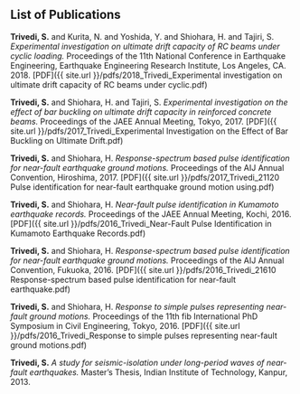 ## List of Publications

**Trivedi, S.** and Kurita, N. and Yoshida, Y. and Shiohara, H. and Tajiri, S. *Experimental investigation on ultimate drift capacity of RC beams under cyclic loading.* Proceedings of the 11th National Conference in Earthquake Engineering, Earthquake Engineering Research Institute, Los Angeles, CA. 2018. [PDF]({{ site.url }}/pdfs/2018_Trivedi_Experimental investigation on ultimate drift capacity of RC beams under cyclic.pdf)

**Trivedi, S.** and Shiohara, H. and Tajiri, S. *Experimental investigation on the effect of bar buckling on ultimate drift capacity in reinforced concrete beams.* Proceedings of the JAEE Annual Meeting, Tokyo, 2017. [PDF]({{ site.url }}/pdfs/2017_Trivedi_Experimental Investigation on the Effect of Bar Buckling on Ultimate Drift.pdf)

**Trivedi, S.** and Shiohara, H. *Response-spectrum based pulse identification for near-fault earthquake ground motions.* Proceedings of the AIJ Annual Convention, Hiroshima, 2017. [PDF]({{ site.url }}/pdfs/2017_Trivedi_21120 Pulse identification for near-fault earthquake ground motion using.pdf)

**Trivedi, S.** and Shiohara, H. *Near-fault pulse identification in Kumamoto earthquake records.* Proceedings of the JAEE Annual Meeting, Kochi, 2016. [PDF]({{ site.url }}/pdfs/2016_Trivedi_Near-Fault Pulse Identification in Kumamoto Earthquake Records.pdf)

**Trivedi, S.** and Shiohara, H. *Response-spectrum based pulse identification for near-fault earthquake ground motions.* Proceedings of the AIJ Annual Convention, Fukuoka, 2016. [PDF]({{ site.url }}/pdfs/2016_Trivedi_21610 Response-spectrum based pulse identification for near-fault earthquake.pdf)

**Trivedi, S.** and Shiohara, H. *Response to simple pulses representing near-fault ground motions.* Proceedings of the 11th fib International PhD Symposium in Civil Engineering, Tokyo, 2016. [PDF]({{ site.url }}/pdfs/2016_Trivedi_Response to simple pulses representing near-fault ground motions.pdf)

**Trivedi, S.** *A study for seismic-isolation under long-period waves of near-fault earthquakes.* Master’s Thesis, Indian Institute of Technology, Kanpur, 2013.
